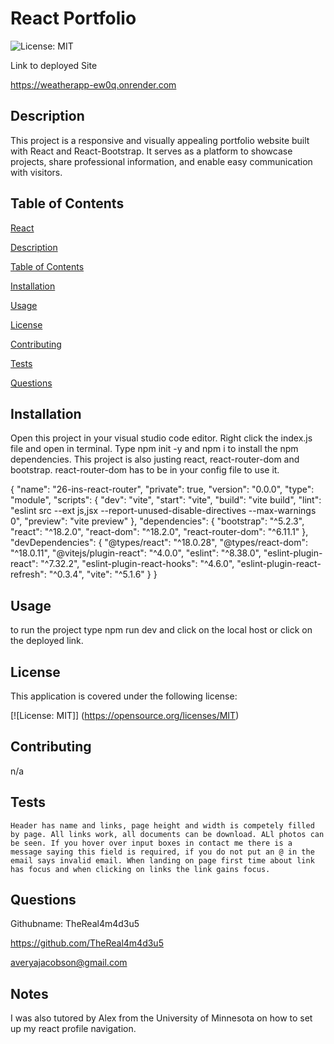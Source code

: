 # React Portfolio

  
![License: MIT](https://img.shields.io/badge/License-MIT-yellow.svg) 

Link to deployed Site 

https://weatherapp-ew0q.onrender.com 

## Description 

This project is a responsive and visually appealing portfolio website built with React and React-Bootstrap. 
It serves as a platform to showcase projects, share professional information, and enable easy communication with visitors.

## Table of Contents  

[React](#reach)

[Description](#description)

[Table of Contents](#table-of-contents)

[Installation](#installation)

[Usage](#usage)

[License](#license)

[Contributing](#contributing)

[Tests](#tests)

[Questions](#questions)

  ## Installation  

  Open this project in your visual studio code editor. Right click the index.js file and open in terminal. Type npm init -y and npm i to install the npm dependencies. This project is also justing react, react-router-dom and bootstrap. react-router-dom has to be in your config file to use it. 

  {
  "name": "26-ins-react-router",
  "private": true,
  "version": "0.0.0",
  "type": "module",
  "scripts": {
    "dev": "vite",
    "start": "vite",
    "build": "vite build",
    "lint": "eslint src --ext js,jsx --report-unused-disable-directives --max-warnings 0",
    "preview": "vite preview"
  },
  "dependencies": {
    "bootstrap": "^5.2.3",
    "react": "^18.2.0",
    "react-dom": "^18.2.0",
    "react-router-dom": "^6.11.1"
  },
  "devDependencies": {
    "@types/react": "^18.0.28",
    "@types/react-dom": "^18.0.11",
    "@vitejs/plugin-react": "^4.0.0",
    "eslint": "^8.38.0",
    "eslint-plugin-react": "^7.32.2",
    "eslint-plugin-react-hooks": "^4.6.0",
    "eslint-plugin-react-refresh": "^0.3.4",
    "vite": "^5.1.6"
  }
}


   

  ## Usage  

  to run the project type npm run dev and click on the local host or click on the deployed link. 

   

  ## License 

  This application is covered under the following license:  

   

  [![License: MIT]] (https://opensource.org/licenses/MIT) 

   

  ## Contributing  

  n/a 

   

  ## Tests  

    Header has name and links, page height and width is competely filled by page. All links work, all documents can be download. ALl photos can be seen. If you hover over input boxes in contact me there is a message saying this field is required, if you do not put an @ in the email says invalid email. When landing on page first time about link has focus and when clicking on links the link gains focus. 

   
  ## Questions 

  Githubname: TheReal4m4d3u5

   

  https://github.com/TheReal4m4d3u5 

   

  averyajacobson@gmail.com 



## Notes
I was also tutored by Alex from the University of Minnesota on how to set up my react profile navigation. 

